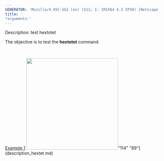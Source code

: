 ```yaml
---
GENERATOR: 'Mozilla/4.05C-SGI [en] (X11; I; IRIX64 6.5 IP30) [Netscape]'
title: '
*arguments:'
---
```


 Description: test hextotet

   The objective is to test the **hextotet** command.

    

   [Example 1](description_hextet.md)
   <img height="300" width="300" src="https://lanl.github.io/LaGriT/assets/images/output_tet_tn.gif">"114"
   "89"](description_hextet.md)
